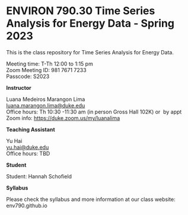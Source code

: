 # ENVIRON 790.30 Time Series Analysis for Energy Data - Spring 2023


This is the class repository for Time Series Analysis for Energy Data. <br>

Meeting time: T-Th 12:00 to 1:15 pm <br>
Zoom Meeting ID: 981 7671 7233 <br>
Passcode: S2023 <br>


**Instructor** <br>

Luana Medeiros Marangon Lima <br>
luana.marangon.lima@duke.edu <br>
Office hours: Th 10:30 -11:30 am (in person Gross Hall 102K) or  by appt <br>
Zoom info: https://duke.zoom.us/my/luanalima



**Teaching Assistant** <br>

Yu Hai <br>
yu.hai@duke.edu <br>
Office hours: TBD

**Student** <br>

Student: Hannah Schofield


**Syllabus** <br>

Please check the syllabus and more information at our class website: <br>
env790.github.io

